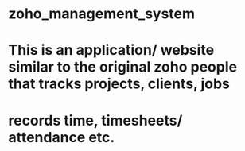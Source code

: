 # zoho_management_system
# This is an application/ website similar to the original zoho people that tracks projects, clients, jobs
# records time, timesheets/ attendance etc.
